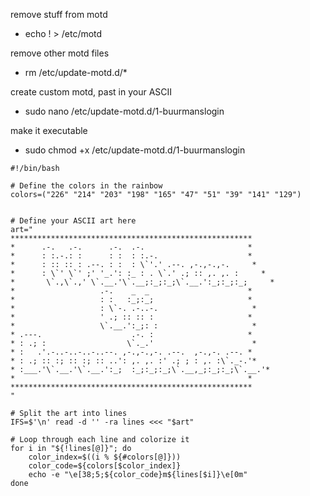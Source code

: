 remove stuff from motd
- echo ! > /etc/motd

remove other motd files
- rm /etc/update-motd.d/*

create custom motd, past in your ASCII
- sudo nano /etc/update-motd.d/1-buurmanslogin

make it executable
- sudo chmod +x /etc/update-motd.d/1-buurmanslogin

```
#!/bin/bash

# Define the colors in the rainbow
colors=("226" "214" "203" "198" "165" "47" "51" "39" "141" "129")


# Define your ASCII art here
art="
******************************************************
*      .-.   .-.      .-.  .-.                       *
*      : :.-.: :      : :  : :.-.                    *
*      : :: :: : .--. : :  : \`'.' .--. ,-.,-.,-.     *
*      : \`' \`' ;' '_.': :_ : . \`.' .; :: ,. ,. :     *
*       \`.,\`.,' \`.__.'\`.__;:_;:_;\`.__.':_;:_;:_;     *
*                   .-.    _  _                      *
*                   : :   :_;:_;                     *
*                   : \`-. .-..-.                     *
*                   ' .; :: :: :                     *
*                   \`.__.':_;: :                     *
* .---.                    .-. :                     *
* : .; :                  \`._.'                      *
* :   .'.-..-..-..-..--. ,-.,-.,-. .--.  ,-.,-. .--. *
* : .; :: :; :: :; :: ..': ,. ,. :' .; ; : ,. :\`._-.'*
* :___.'\`.__.'\`.__.':_;  :_;:_;:_;\`.__,_;:_;:_;\`.__.'*
*                                                    *
******************************************************
"

# Split the art into lines
IFS=$'\n' read -d '' -ra lines <<< "$art"

# Loop through each line and colorize it
for i in "${!lines[@]}"; do
    color_index=$((i % ${#colors[@]}))
    color_code=${colors[$color_index]}
    echo -e "\e[38;5;${color_code}m${lines[$i]}\e[0m"
done

```
